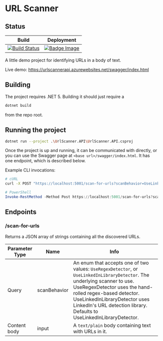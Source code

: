 # URL Scanner

## Status
|Build|Deployment|
|-----|-------|
|[![Build Status](https://dev.azure.com/mcalistern/UrlScanner/_apis/build/status/pingzing.UrlScanner?branchName=main)](https://dev.azure.com/mcalistern/UrlScanner/_build/latest?definitionId=24&branchName=main)|[![Badge Image](https://vsrm.dev.azure.com/mcalistern/_apis/public/Release/badge/cb1df9d6-368d-49c6-97ac-a26f44ed77ce/1/1)](https://dev.azure.com/mcalistern/UrlScanner/_release?_a=releases&view=mine&definitionId=1)|

A little demo project for identifying URLs in a body of text.

Live demo: https://urlscannerapi.azurewebsites.net/swagger/index.html

## Building

The project requires .NET 5. Building it should just require a 
```bash
dotnet build
```
from the repo root.

## Running the project


```bash
dotnet run --project .\UrlScanner.API\UrlScanner.API.csproj
```

Once the project is up and running, it can be communicated with directly, or you can use the Swagger page at `<base url>/swagger/index.html`. It has one endpoint, which is described below.

Example CLI invocations:
```bash
# cURL
curl -X POST "https://localhost:5001/scan-for-urls?scanBehavior=UseLinkedInLibraryDetector" -H  "accept: text/plain" -H  "Content-Type: text/plain" -d "Sample text with a url www.google.com"
```
```PowerShell
# PowerShell
Invoke-RestMethod -Method Post https://localhost:5001/scan-for-urls?scanBehavior=UseLinkedInLibraryDetector -ContentType "text/plain" -Body "Sample text with a url www.google.com"
```

## Endpoints

### /scan-for-urls

Returns a JSON array of strings containing all the discovered URLs.

|Parameter Type|Name|Info|
|--------------|------------|-------------|
|Query|scanBehavior|An enum that accepts one of two values: `UseRegexDetector`, or `UseLinkedInLibraryDetector`. The underlying scanner to use. UseRegexDetector uses the hand-rolled regex-based detector. UseLinkedInLibraryDetector uses LinkedIn's URL detection library. Defaults to UseLinkedInLibraryDetector. |
|Content body|input|A `text/plain` body containing text with URLs in it.|